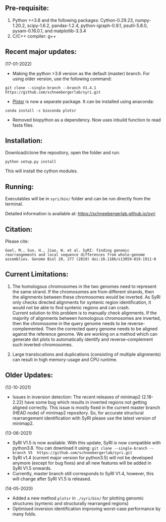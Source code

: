 ## Pre-requisite:
1. Python >=3.8 and the following packages: Cython-0.29.23, numpy-1.20.2, scipy-1.6.2, pandas-1.2.4, python-igraph-0.9.1, psutil-5.8.0, pysam-0.16.0.1, and matplotlib-3.3.4
2. C/C++ compiler: g++

## Recent major updates:
(17-01-2022)
* Making the python >3.8 version as the default (master) branch. For using older version, use the following command:
```
git clone --single-branch --branch V1.4.1 https://github.com/schneebergerlab/syri.git
```
* [Plotsr](https://github.com/schneebergerlab/plotsr) is now a separate package. It can be installed using anaconda:
```
conda install -c bioconda plotsr
```
* Removed biopython as a dependency. Now uses inbuild function to read fasta files.


## Installation:
Download/clone the repository, open the folder and run:

`python setup.py install`

This will install the cython modules.

## Running:
Executables will be in `syri/bin/` folder and can be run directly from the terminal.

Detailed information is available at: https://schneebergerlab.github.io/syri

## Citation:
Please cite:

`Goel, M., Sun, H., Jiao, W. et al. SyRI: finding genomic rearrangements and local sequence differences from whole-genome assemblies. Genome Biol 20, 277 (2019) doi:10.1186/s13059-019-1911-0`

## Current Limitations:
1. The homologous chromosomes in the two genomes need to represent the same strand. If the chromosomes are from different strands, then the alignments between these chromosomes would be inverted. As SyRI only checks directed alignments for syntenic region identification, it would not be able to find syntenic regions and can crash.  
Current solution to this problem is to manually check alignments. If the majority of alignments between homologous chromosomes are inverted, then the chromosome in the query genome needs to be reverse-complemented. Then the corrected query genome needs to be aligned against the reference genome. We are working on a method which can generate dot plots to automatically identify and reverse-complement such inverted-chromosomes.

2. Large translocations and duplications (consisting of multiple alignments) can result in high memory-usage and CPU runtime.


## Older Updates:
(12-10-2021)
* Issues in inversion detection: The recent releases of minimap2 (2.18-2.22) have some bug which results in inverted regions not getting aligned correctly. This issue is mostly fixed in the current master branch (HEAD node) of minimap2 repository. So, for accurate structural rearrangement identification with SyRI please use the latest version of minimap2.

(13-06-2021)
* SyRI V1.5 is now available. With this update, SyRI is now compatible with python3.8. You can download it using:
` git clone --single-branch --branch V5  https://github.com/schneebergerlab/syri.git `
* SyRI v1.4 (current major version for python3.5) will not be developed anymore (except for bug fixes) and all new features will be added in SyRI V1.5 onwards.
* Currently, master branch still corresponds to SyRI V1.4, however, this will change after SyRI V1.5 is released.

(14-05-2020)
* Added a new method `plotsr` in `./syri/bin/` for plotting genomic structures (syntenic and structurally rearranged regions)
* Optimised inversion identification improving worst-case performance by many folds.
 
